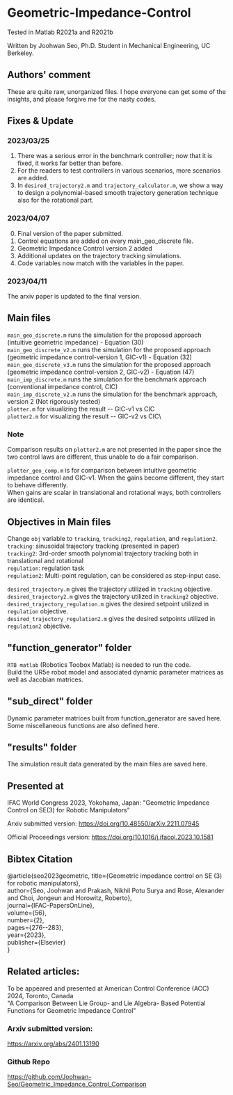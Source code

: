 # Geometric-Impedance-Control
Tested in Matlab R2021a and R2021b

Written by Joohwan Seo, Ph.D. Student in Mechanical Engineering, UC Berkeley.

## Authors' comment
These are quite raw, unorganized files. I hope everyone can get some of the insights, and please forgive me for the nasty codes.

## Fixes & Update
### 2023/03/25
1. There was a serious error in the benchmark controller; now that it is fixed, it works far better than before.
2. For the readers to test controllers in various scenarios, more scenarios are added.
3. In `desired_trajectory2.m` and `trajectory_calculator.m`, we show a way to design a polynomial-based smooth trajectory generation technique also for the rotational part.

### 2023/04/07
0. Final version of the paper submitted.
1. Control equations are added on every main_geo_discrete file.
2. Geometric Impedance Control version 2 added
3. Additional updates on the trajectory tracking simulations.
4. Code variables now match with the variables in the paper.

### 2023/04/11
The arxiv paper is updated to the final version.

## Main files
`main_geo_discrete.m` runs the simulation for the proposed approach (intuitive geometric impedance) - Equation (30)\
`main_geo_discrete_v2.m` runs the simulation for the proposed approach (geometric impedance control-version 1, GIC-v1) - Equation (32)\
`main_geo_discrete_v3.m` runs the simulation for the proposed approach (geometric impedance control-version 2, GIC-v2) - Equation (47)\
`main_imp_discrete.m` runs the simulation for the benchmark approach (conventional impedance control, CIC)\
`main_imp_discrete_v2.m` runs the simulation for the benchmark approach, version 2 (Not rigorously tested)\
`plotter.m` for visualizing the result -- GIC-v1 vs CIC\
`plotter2.m` for visualizing the result -- GIC-v2 vs CIC\
### Note
Comparison results on `plotter2.m` are not presented in the paper since the two control laws are different, thus unable to do a fair comparison.

`plotter_geo_comp.m` is for comparison between intuitive geometric impedance control and GIC-v1. When the gains become different, they start to behave differently.\
When gains are scalar in translational and rotational ways, both controllers are identical.

## Objectives in Main files
Change `obj` variable to `tracking`, `tracking2`, `regulation`, and `regulation2`.\
`tracking`: sinusoidal trajectory tracking (presented in paper)\
`tracking2`: 3rd-order smooth polynomial trajectory tracking both in translational and rotational\
`regulation`: regulation task\
`regulation2`: Multi-point regulation, can be considered as step-input case.

`desired_trajectory.m` gives the trajectory utilized in `tracking` objective.\
`desired_trajectory2.m` gives the trajectory utilized in `tracking2` objective.\
`desired_trajectory_regulation.m` gives the desired setpoint utilized in `regulation` objective.\
`desired_trajectory_regulation2.m` gives the desired setpoints utilized in `regulation2` objective.

## "function_generator" folder
`RTB matlab` (Robotics Toobox Matlab) is needed to run the code. \
Build the UR5e robot model and associated dynamic parameter matrices as well as Jacobian matrices.

## "sub_direct" folder
Dynamic parameter matrices built from function_generator are saved here. Some miscellaneous functions are also defined here.

## "results" folder
The simulation result data generated by the main files are saved here.

## Presented at
IFAC World Congress 2023, Yokohama, Japan:
"Geometric Impedance Control on SE(3) for Robotic Manipulators"

Arxiv submitted version:
https://doi.org/10.48550/arXiv.2211.07945

Official Proceedings version:
https://doi.org/10.1016/j.ifacol.2023.10.1581

## Bibtex Citation
@article{seo2023geometric,
  title={Geometric impedance control on SE (3) for robotic manipulators},\
  author={Seo, Joohwan and Prakash, Nikhil Potu Surya and Rose, Alexander and Choi, Jongeun and Horowitz, Roberto},\
  journal={IFAC-PapersOnLine},\
  volume={56},\
  number={2},\
  pages={276--283},\
  year={2023},\
  publisher={Elsevier}\
}

## Related articles:
To be appeared and presented at American Control Conference (ACC) 2024, Toronto, Canada\
"A Comparison Between Lie Group- and Lie Algebra- Based Potential Functions for Geometric Impedance Control"

### Arxiv submitted version:
https://arxiv.org/abs/2401.13190

### Github Repo
https://github.com/Joohwan-Seo/Geometric_Impedance_Control_Comparison
